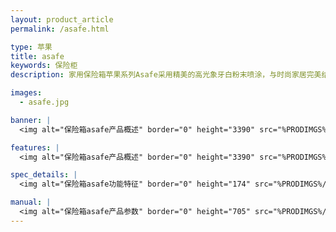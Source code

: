 ```yaml
---
layout: product_article
permalink: /asafe.html

type: 苹果
title: asafe
keywords: 保险柜
description: 家用保险箱苹果系列Asafe采用精美的高光象牙白粉末喷涂，与时尚家居完美结合，箱体独特圆弧设计，相对于直角设计，更符合现代家居风格。

images: 
  - asafe.jpg

banner: |
  <img alt="保险箱asafe产品概述" border="0" height="3390" src="%PRODIMGS%/asafe-cpgs.jpg" width="1000" />

features: |
  <img alt="保险箱asafe产品概述" border="0" height="3390" src="%PRODIMGS%/asafe-cpgs.jpg" width="1000" />

spec_details: |
  <img alt="保险箱asafe功能特征" border="0" height="174" src="%PRODIMGS%/asafe-gntz.jpg" width="1000" />

manual: |
  <img alt="保险箱asafe产品参数" border="0" height="705" src="%PRODIMGS%/asafe-cpcs.jpg" width="1000" />  
---
```

